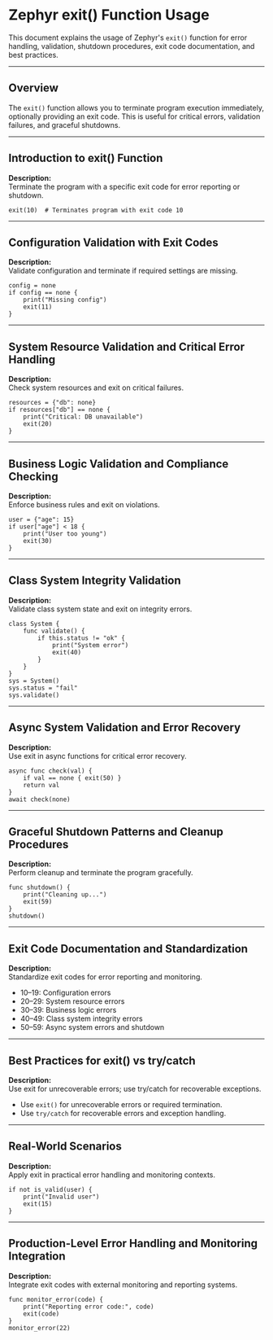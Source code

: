 # Zephyr exit() Function Usage

This document explains the usage of Zephyr's `exit()` function for error handling, validation, shutdown procedures, exit code documentation, and best practices.

---

## Overview

The `exit()` function allows you to terminate program execution immediately, optionally providing an exit code. This is useful for critical errors, validation failures, and graceful shutdowns.

---

## Introduction to exit() Function

**Description:**  
Terminate the program with a specific exit code for error reporting or shutdown.

```zephyr
exit(10)  # Terminates program with exit code 10
```

---

## Configuration Validation with Exit Codes

**Description:**  
Validate configuration and terminate if required settings are missing.

```zephyr
config = none
if config == none {
    print("Missing config")
    exit(11)
}
```

---

## System Resource Validation and Critical Error Handling

**Description:**  
Check system resources and exit on critical failures.

```zephyr
resources = {"db": none}
if resources["db"] == none {
    print("Critical: DB unavailable")
    exit(20)
}
```

---

## Business Logic Validation and Compliance Checking

**Description:**  
Enforce business rules and exit on violations.

```zephyr
user = {"age": 15}
if user["age"] < 18 {
    print("User too young")
    exit(30)
}
```

---

## Class System Integrity Validation

**Description:**  
Validate class system state and exit on integrity errors.

```zephyr
class System {
    func validate() {
        if this.status != "ok" {
            print("System error")
            exit(40)
        }
    }
}
sys = System()
sys.status = "fail"
sys.validate()
```

---

## Async System Validation and Error Recovery

**Description:**  
Use exit in async functions for critical error recovery.

```zephyr
async func check(val) {
    if val == none { exit(50) }
    return val
}
await check(none)
```

---

## Graceful Shutdown Patterns and Cleanup Procedures

**Description:**  
Perform cleanup and terminate the program gracefully.

```zephyr
func shutdown() {
    print("Cleaning up...")
    exit(59)
}
shutdown()
```

---

## Exit Code Documentation and Standardization

**Description:**  
Standardize exit codes for error reporting and monitoring.

- 10–19: Configuration errors
- 20–29: System resource errors
- 30–39: Business logic errors
- 40–49: Class system integrity errors
- 50–59: Async system errors and shutdown

---

## Best Practices for exit() vs try/catch

**Description:**  
Use exit for unrecoverable errors; use try/catch for recoverable exceptions.

- Use `exit()` for unrecoverable errors or required termination.
- Use `try/catch` for recoverable errors and exception handling.

---

## Real-World Scenarios

**Description:**  
Apply exit in practical error handling and monitoring contexts.

```zephyr
if not is_valid(user) {
    print("Invalid user")
    exit(15)
}
```

---

## Production-Level Error Handling and Monitoring Integration

**Description:**  
Integrate exit codes with external monitoring and reporting systems.

```zephyr
func monitor_error(code) {
    print("Reporting error code:", code)
    exit(code)
}
monitor_error(22)
```
